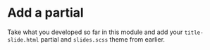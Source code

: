 # Add a partial

Take what you developed so far in this module and add your `title-slide.html` partial and `slides.scss` theme from earlier.
